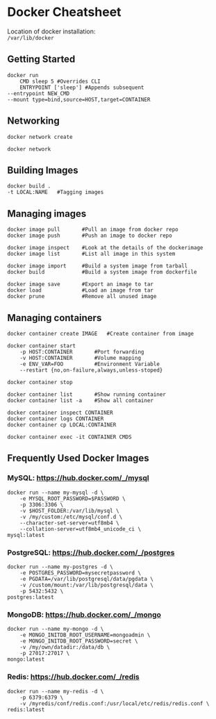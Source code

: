 # Docker Cheatsheet
Location of docker installation:  
`/var/lib/docker`
## Getting Started
```
docker run
    CMD sleep 5 #Overrides CLI
    ENTRYPOINT ['sleep'] #Appends subsequent
--entrypoint NEW_CMD
--mount type=bind,source=HOST,target=CONTAINER
```

## Networking
```
docker network create

docker network
```
## Building Images
```
docker build .
-t LOCAL:NAME   #Tagging images
```

## Managing images
```
docker image pull       #Pull an image from docker repo
docker image push       #Push an image to docker repo

docker image inspect    #Look at the details of the dockerimage
docker image list       #List all image in this system

docker image import     #Build a system image from tarball
docker build            #Build a system image from dockerfile

docker image save       #Export an image to tar
docker load             #Load an image from tar
docker prune            #Remove all unused image
```

## Managing containers
```
docker container create IMAGE   #Create container from image

docker container start
    -p HOST:CONTAINER       #Port forwarding
    -v HOST:CONTAINER       #Volume mapping
    -e ENV_VAR=FOO          #Environment Variable
    --restart {no,on-failure,always,unless-stoped}

docker container stop

docker container list       #Show running container
docker container list -a    #Show all container

docker container inspect CONTAINER
docker container logs CONTAINER
docker container cp LOCAL:CONTAINER

docker container exec -it CONTAINER CMDS
```

## Frequently Used Docker Images

### MySQL: https://hub.docker.com/_/mysql
```
docker run --name my-mysql -d \
    -e MYSQL_ROOT_PASSWORD=$PASSWORD \
    -p 3306:3306 \
    -v $HOST_FOLDER:/var/lib/mysql \
    -v /my/custom:/etc/mysql/conf.d \
    --character-set-server=utf8mb4 \
    --collation-server=utf8mb4_unicode_ci \
mysql:latest
```

### PostgreSQL: https://hub.docker.com/_/postgres
```
docker run --name my-postgres -d \
    -e POSTGRES_PASSWORD=mysecretpassword \
    -e PGDATA=/var/lib/postgresql/data/pgdata \
    -v /custom/mount:/var/lib/postgresql/data \
    -p 5432:5432 \
postgres:latest
```

### MongoDB: https://hub.docker.com/_/mongo
```
docker run --name my-mongo -d \
    -e MONGO_INITDB_ROOT_USERNAME=mongoadmin \
    -e MONGO_INITDB_ROOT_PASSWORD=secret \
    -v /my/own/datadir:/data/db \
    -p 27017:27017 \
mongo:latest
```

### Redis: https://hub.docker.com/_/redis
```
docker run --name my-redis -d \
    -p 6379:6379 \
    -v /myredis/conf/redis.conf:/usr/local/etc/redis/redis.conf \
redis:latest
```
